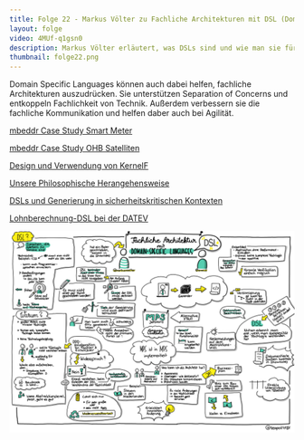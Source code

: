 ```yaml
---
title: Folge 22 - Markus Völter zu Fachliche Architekturen mit DSL (Domain Specific Languages)
layout: folge
video: 4MUf-q1gsn0
description: Markus Völter erläutert, was DSLs sind und wie man sie für die fachliche Architektur nutzen kann.
thumbnail: folge22.png
---
```


Domain Specific Languages können auch dabei helfen, fachliche
Architekturen auszudrücken. Sie unterstützen Separation of Concerns
und entkoppeln Fachlichkeit von Technik. Außerdem verbessern  sie die
fachliche Kommunikation und helfen daber auch bei Agilität.

[mbeddr Case Study Smart Meter](http://voelter.de/data/pub/mbeddr-cs-oopsla2015-preprint.pdf)

[mbeddr Case Study OHB Satelliten](http://mbeddr.com/files/dasia_wortmann.pdf)

[Design und Verwendung von KernelF](http://mbeddr.com/files/dasia_wortmann.pdf)

[Unsere Philosophische Herangehensweise](http://voelter.de/data/pub/markusvoelter-ISOLA2018-final.pdf)

[DSLs und Generierung in sicherheitskritischen Kontexten](http://voelter.de/data/pub/MPS-in-Safety-1.0.pdf)

[Lohnberechnung-DSL bei der DATEV](http://voelter.de/data/pub/voelterEtAl_DSLForPayrollCalc.pdf)

![Sketchnote](/sketchnotes/folge22.png "Sketchnote")
